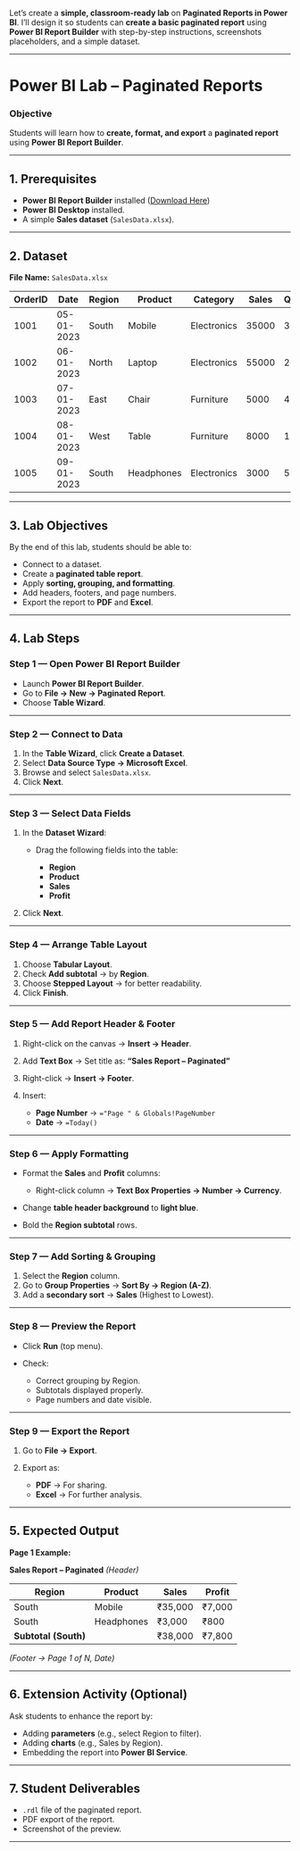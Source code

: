 Let’s create a **simple, classroom-ready lab** on **Paginated Reports in Power BI**.
I’ll design it so students can **create a basic paginated report** using **Power BI Report Builder** with step-by-step instructions, screenshots placeholders, and a simple dataset.

---

# **Power BI Lab – Paginated Reports**

### **Objective**

Students will learn how to **create, format, and export** a **paginated report** using **Power BI Report Builder**.

---

## **1. Prerequisites**

* **Power BI Report Builder** installed ([Download Here](https://learn.microsoft.com/power-bi/paginated-reports/report-builder-power-bi))
* **Power BI Desktop** installed.
* A simple **Sales dataset** (`SalesData.xlsx`).

---

## **2. Dataset**

**File Name:** `SalesData.xlsx`

| OrderID | Date       | Region | Product    | Category    | Sales | Quantity | Profit |
| ------- | ---------- | ------ | ---------- | ----------- | ----- | -------- | ------ |
| 1001    | 05-01-2023 | South  | Mobile     | Electronics | 35000 | 3        | 7000   |
| 1002    | 06-01-2023 | North  | Laptop     | Electronics | 55000 | 2        | 9000   |
| 1003    | 07-01-2023 | East   | Chair      | Furniture   | 5000  | 4        | 1000   |
| 1004    | 08-01-2023 | West   | Table      | Furniture   | 8000  | 1        | 2000   |
| 1005    | 09-01-2023 | South  | Headphones | Electronics | 3000  | 5        | 800    |

---

## **3. Lab Objectives**

By the end of this lab, students should be able to:

* Connect to a dataset.
* Create a **paginated table report**.
* Apply **sorting, grouping, and formatting**.
* Add headers, footers, and page numbers.
* Export the report to **PDF** and **Excel**.

---

## **4. Lab Steps**

### **Step 1 — Open Power BI Report Builder**

* Launch **Power BI Report Builder**.
* Go to **File → New → Paginated Report**.
* Choose **Table Wizard**.

---

### **Step 2 — Connect to Data**

1. In the **Table Wizard**, click **Create a Dataset**.
2. Select **Data Source Type → Microsoft Excel**.
3. Browse and select `SalesData.xlsx`.
4. Click **Next**.

---

### **Step 3 — Select Data Fields**

1. In the **Dataset Wizard**:

   * Drag the following fields into the table:

     * **Region**
     * **Product**
     * **Sales**
     * **Profit**
2. Click **Next**.

---

### **Step 4 — Arrange Table Layout**

1. Choose **Tabular Layout**.
2. Check **Add subtotal** → by **Region**.
3. Choose **Stepped Layout** → for better readability.
4. Click **Finish**.

---

### **Step 5 — Add Report Header & Footer**

1. Right-click on the canvas → **Insert → Header**.
2. Add **Text Box** → Set title as:
   **“Sales Report – Paginated”**
3. Right-click → **Insert → Footer**.
4. Insert:

   * **Page Number** → `="Page " & Globals!PageNumber`
   * **Date** → `=Today()`

---

### **Step 6 — Apply Formatting**

* Format the **Sales** and **Profit** columns:

  * Right-click column → **Text Box Properties → Number → Currency**.
* Change **table header background** to **light blue**.
* Bold the **Region subtotal** rows.

---

### **Step 7 — Add Sorting & Grouping**

1. Select the **Region** column.
2. Go to **Group Properties** → **Sort By → Region (A-Z)**.
3. Add a **secondary sort** → **Sales** (Highest to Lowest).

---

### **Step 8 — Preview the Report**

* Click **Run** (top menu).
* Check:

  * Correct grouping by Region.
  * Subtotals displayed properly.
  * Page numbers and date visible.

---

### **Step 9 — Export the Report**

1. Go to **File → Export**.
2. Export as:

   * **PDF** → For sharing.
   * **Excel** → For further analysis.

---

## **5. Expected Output**

**Page 1 Example:**

**Sales Report – Paginated**
*(Header)*

| Region               | Product    | Sales   | Profit |
| -------------------- | ---------- | ------- | ------ |
| South                | Mobile     | ₹35,000 | ₹7,000 |
| South                | Headphones | ₹3,000  | ₹800   |
| **Subtotal (South)** |            | ₹38,000 | ₹7,800 |

*(Footer → Page 1 of N, Date)*

---

## **6. Extension Activity (Optional)**

Ask students to enhance the report by:

* Adding **parameters** (e.g., select Region to filter).
* Adding **charts** (e.g., Sales by Region).
* Embedding the report into **Power BI Service**.

---

## **7. Student Deliverables**

* `.rdl` file of the paginated report.
* PDF export of the report.
* Screenshot of the preview.

---

